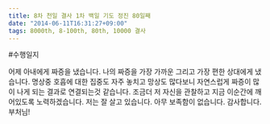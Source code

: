 ```yaml
---
title: 8차 천일 결사 1차 백일 기도 정진 80일째
date: "2014-06-11T16:31:27+09:00"
tags: 8000th, 8-100th, 80th, 10000 결사
---
```


#수행일지

어제 아내에게 짜증을 냈습니다. 나의 짜증을 가장 가까운 그리고 가장 편한 상대에게 냈습니다. 명상중 호흡에 대한 집중도 자주 놓치고 망상도 많다보니 자연스럽게 짜증이 많이 나게 되는 결과로 연결되는것 같습니다. 조금더 저 자신을 관찰하고 지금 이순간에 깨어있도록 노력하겠습니다. 저는 잘 살고 있습니다. 아무 보족함이 없습니다. 감사합니다. 부처님!

